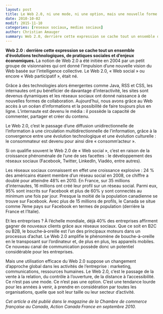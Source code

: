 ```yaml
---
layout: post
title: Le Web 2.0, ni une mode, ni une option, mais une nouvelle forme de communication
date: 2010-10-02
modif: 2015-11-10
categories: [reseaux sociaux, medias sociaux]
author: Christian Amauger
summary: Web 2.0, derrière cette expression se cache tout un ensemble d’évolutions technologiques, de pratiques sociales et d’enjeux économiques.
---
```


<p>
  <strong
    >Web 2.0 : derrière cette expression se cache tout un ensemble d’évolutions
    technologiques, de pratiques sociales et d’enjeux économiques. </strong
  >La notion de Web 2.0 a été initiée en 2004 par un petit groupe de
  visionnaires qui ont donné l’impulsion d’une nouvelle vision du Web basée sur
  l’intelligence collective. Le Web 2.0, « Web social » ou encore « Web
  participatif », était né.
</p>
<p>
  Grâce à des technologies alors émergentes comme Java, RSS et CSS, les
  internautes ont pu bénéficier de davantage d’interactivité, les sites sont
  devenus dynamiques et les réseaux sociaux ont donné naissance à de nouvelles
  formes de collaboration. Aujourd’hui, nous avons grâce au Web accès à un océan
  d’informations et la possibilité de faire toujours plus en ligne. L’internaute
  est devenu le média : il possède la capacité de commenter, partager et créer
  du contenu.
</p>

<p>
  Le Web 2.0, c’est le passage d’une diffusion unidirectionnelle de
  l’information à une circulation multidirectionnelle de l’information, grâce à
  la convergence entre une évolution technologique et une évolution culturelle :
  le consommateur est devenu pour ainsi dire « consomm’acteur ».
</p>
<p>
  Si on qualifie souvent le Web 2.0 de « Web social », c’est en raison de la
  croissance phénoménale de l’une de ses facettes : le développement des réseaux
  sociaux (Facebook, Twitter, LinkedIn, Viadéo, entre autres).
</p>
<p>
  Les réseaux sociaux connaissent en effet une croissance explosive : 24 % des
  américains étaient membre d’un réseau social en 2008, ce chiffre a doublé pour
  atteindre 48% en 2010. En France, sur 35 millions d’internautes, 16 millions
  ont créé leur profil sur un réseau social. Parmi eux, 95% sont inscrits sur
  Facebook et plus de 60% y sont connectés au minimum une fois par jour. Presque
  la moitié de la population canadienne se trouve sur Facebook. Avec plus de 15
  millions de profils, le Canada se situe comme 7ème pays sur Facebook en termes
  de population (derrière la France et l’Italie).
</p>
<p>
  Et les entreprises ? À l’échelle mondiale, déjà 40% des entreprises affirment
  gagner de nouveaux clients grâce aux réseaux sociaux. Que ce soit en B2C ou
  B2B, le bouche‐à‐oreille est l&rsquo;un des principaux moteurs dans un
  processus d&rsquo;achat. Le Web 2.0 amplifie le phénomène de bouche-à-oreille
  en le transposant sur l’ordinateur et, de plus en plus, les appareils mobiles.
  Ce nouveau canal de communication possède donc un potentiel considérable pour
  les entreprises.
</p>
<p>
  Mais une utilisation efficace du Web 2.0 suppose un changement d’approche
  global dans les activités de l’entreprise : marketing, communications,
  ressources humaines. Le Web 2.0, c’est le passage de la vente à la relation,
  du contrôle à l’ouverture, de la distance à l’accessibilité. Ce n’est pas une
  mode. Ce n’est pas une option. C’est une tendance lourde pour les années à
  venir, à prendre en considération par toutes les organisations, quelle que
  soit leur taille ou leur secteur d’activité.
</p>
<p>
  <em
    >Cet article a été publié dans le magazine de la Chambre de commerce
    française au Canada, Action Canada France en septembre 2010.</em
  >
</p>
